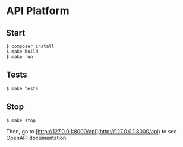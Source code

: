 # API Platform

## Start

```shell-session
$ composer install
$ make build
$ make run
```

## Tests

```shell-session
$ make tests
```

## Stop

```shell-session
$ make stop
```

Then, go to [http://127.0.0.1:8000/api](http://127.0.0.1:8000/api) to see OpenAPI documentation.